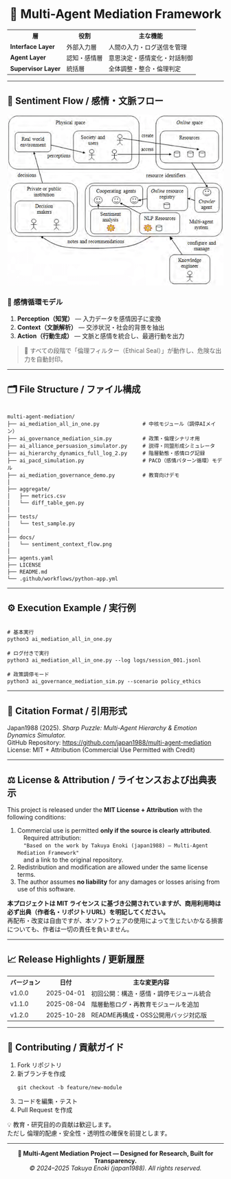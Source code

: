 <h1 align="center">📘 <b>Multi-Agent Mediation Framework</b></h1>

<table>
<tr><th>層</th><th>役割</th><th>主な機能</th></tr>
<tr><td><b>Interface Layer</b></td><td>外部入力層</td><td>人間の入力・ログ送信を管理</td></tr>
<tr><td><b>Agent Layer</b></td><td>認知・感情層</td><td>意思決定・感情変化・対話制御</td></tr>
<tr><td><b>Supervisor Layer</b></td><td>統括層</td><td>全体調整・整合・倫理判定</td></tr>
</table>

<hr>

<h2>🔬 <b>Sentiment Flow / 感情・文脈フロー</b></h2>

<p align="center">
  <img src="docs/sentiment_context_flow.png" width="720" alt="Emotion Flow Diagram">
</p>

<h3>🧠 感情循環モデル</h3>

<ol>
<li><b>Perception（知覚）</b> — 入力データを感情因子に変換</li>
<li><b>Context（文脈解析）</b> — 交渉状況・社会的背景を抽出</li>
<li><b>Action（行動生成）</b> — 文脈と感情を統合し、最適行動を出力</li>
</ol>

<blockquote>🧩 すべての段階で「倫理フィルター（Ethical Seal）」が動作し、危険な出力を自動封印。</blockquote>

<hr>

<h2>🗂️ <b>File Structure / ファイル構成</b></h2>

<pre><code>
multi-agent-mediation/
├── ai_mediation_all_in_one.py              # 中核モジュール（調停AIメイン）
├── ai_governance_mediation_sim.py          # 政策・倫理シナリオ用
├── ai_alliance_persuasion_simulator.py     # 説得・同盟形成シミュレータ
├── ai_hierarchy_dynamics_full_log_2.py     # 階層動態・感情ログ記録
├── ai_pacd_simulation.py                   # PACD（感情パターン循環）モデル
├── ai_mediation_governance_demo.py         # 教育向けデモ
│
├── aggregate/
│   ├── metrics.csv
│   └── diff_table_gen.py
│
├── tests/
│   └── test_sample.py
│
├── docs/
│   └── sentiment_context_flow.png
│
├── agents.yaml
├── LICENSE
├── README.md
└── .github/workflows/python-app.yml
</code></pre>

<hr>

<h2>⚙️ <b>Execution Example / 実行例</b></h2>

<pre><code class="bash">
# 基本実行
python3 ai_mediation_all_in_one.py

# ログ付きで実行
python3 ai_mediation_all_in_one.py --log logs/session_001.jsonl

# 政策調停モード
python3 ai_governance_mediation_sim.py --scenario policy_ethics
</code></pre>

<hr>

<h2>🧾 <b>Citation Format / 引用形式</b></h2>

<p>Japan1988 (2025). <i>Sharp Puzzle: Multi-Agent Hierarchy & Emotion Dynamics Simulator.</i><br>
GitHub Repository: <a href="https://github.com/japan1988/multi-agent-mediation">https://github.com/japan1988/multi-agent-mediation</a><br>
License: MIT + Attribution (Commercial Use Permitted with Credit)</p>

<hr>

<h2>⚖️ <b>License & Attribution / ライセンスおよび出典表示</b></h2>

<p>This project is released under the <b>MIT License + Attribution</b> with the following conditions:</p>

<ol>
<li>Commercial use is permitted <b>only if the source is clearly attributed</b>.<br>
 Required attribution:<br>
 <code>"Based on the work by Takuya Enoki (japan1988) – Multi-Agent Mediation Framework"</code><br>
 and a link to the original repository.</li>
<li>Redistribution and modification are allowed under the same license terms.</li>
<li>The author assumes <b>no liability</b> for any damages or losses arising from use of this software.</li>
</ol>

<p><b>本プロジェクトは MIT ライセンス に基づき公開されていますが、商用利用時は必ず出典（作者名・リポジトリURL）を明記してください。</b><br>
再配布・改変は自由ですが、本ソフトウェアの使用によって生じたいかなる損害についても、作者は一切の責任を負いません。</p>

<hr>

<h2>📈 <b>Release Highlights / 更新履歴</b></h2>

<table>
<tr><th>バージョン</th><th>日付</th><th>主な変更内容</th></tr>
<tr><td>v1.0.0</td><td>2025-04-01</td><td>初回公開：構造・感情・調停モジュール統合</td></tr>
<tr><td>v1.1.0</td><td>2025-08-04</td><td>階層動態ログ・再教育モジュールを追加</td></tr>
<tr><td>v1.2.0</td><td>2025-10-28</td><td>README再構成・OSS公開用バッジ対応版</td></tr>
</table>

<hr>

<h2>🤝 <b>Contributing / 貢献ガイド</b></h2>

<ol>
<li>Fork リポジトリ</li>
<li>新ブランチを作成 <pre><code>git checkout -b feature/new-module</code></pre></li>
<li>コードを編集・テスト</li>
<li>Pull Request を作成</li>
</ol>

<p>💡 教育・研究目的の貢献は歓迎します。<br>
ただし 倫理的配慮・安全性・透明性の確保を前提とします。</p>

<hr>

<div align="center">
<b>🧩 Multi-Agent Mediation Project — Designed for Research, Built for Transparency.</b><br>
<em>© 2024–2025 Takuya Enoki (japan1988). All rights reserved.</em>
</div>
